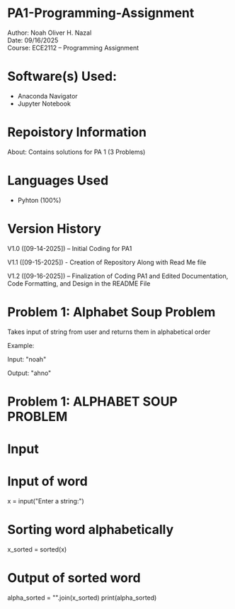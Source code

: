 # PA1-Programming-Assignment

Author: Noah Oliver H. Nazal  
Date: 09/16/2025  
Course: ECE2112 – Programming Assignment  

# Software(s) Used:
- Anaconda Navigator  
- Jupyter Notebook  

# Repoistory Information
About: Contains solutions for PA 1 (3 Problems)  

# Languages Used
- Pyhton (100%)

# Version History
V1.0 ([09-14-2025]) – Initial Coding for PA1  

V1.1 ([09-15-2025]) - Creation of Repository Along with Read Me file  

V1.2 ([09-16-2025]) – Finalization of Coding PA1 and Edited Documentation, Code Formatting, and Design in the README File  

# Problem 1: Alphabet Soup Problem
Takes input of string from user and returns them in alphabetical order  

Example:  

Input: "noah"  

Output: "ahno"  

# Problem 1: ALPHABET SOUP PROBLEM
# Input
# Input of word
x = input("Enter a string:")

# Sorting word alphabetically
x_sorted = sorted(x)

# Output of sorted word
alpha_sorted = "".join(x_sorted)
print(alpha_sorted)


